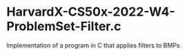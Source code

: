 # HarvardX-CS50x-2022-W4-ProblemSet-Filter.c
Implementation of a program in C that applies filters to BMPs
